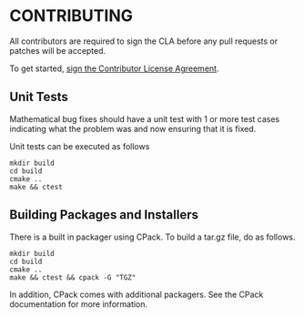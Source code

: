 CONTRIBUTING
============

All contributors are required to sign the CLA before any pull requests or patches will be accepted.

To get started, <a href="https://www.clahub.com/agreements/dagostinelli/hypatia">sign the Contributor License Agreement</a>. 

Unit Tests
--------------------------------
Mathematical bug fixes should have a unit test with 1 or more test cases indicating
what the problem was and now ensuring that it is fixed.

Unit tests can be executed as follows
```
mkdir build
cd build
cmake ..
make && ctest
```

Building Packages and Installers
--------------------------------
There is a built in packager using CPack. To build a tar.gz file, do as
follows.

```
mkdir build
cd build
cmake ..
make && ctest && cpack -G "TGZ"
```

In addition, CPack comes with additional packagers.  See the CPack documentation for more information.
